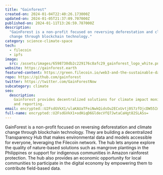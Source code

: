 ```yaml
---
title: "Gainforest"
created-on: 2024-01-04T22:40:26.173000Z
updated-on: 2024-01-05T21:37:09.707000Z
published-on: 2024-01-11T13:26:59.787000Z
description:
  "GainForest is a non-profit focused on reversing deforestation and climate
  change through blockchain technology."
category: science-climate-space
tech:
  - filecoin
  - ipfs
image:
  src: /assets/images/6598730db2c229176c8afc29_gainforest_logo_white.png
website: https://gainforest.earth
featured-content: https://green.filecoin.io/web3-and-the-sustainable-data-movement/
repo: https://github.com/gainforest
twitter: https://twitter.com/GainForestNow
subcategory: climate
seo:
  description:
    Gainforest provides decentralized solutions for climate impact monitoring
    and reporting.
email: encrypted::U2FsdGVkX1/ulaKAUaTFeiNwkQidsOu2ECxUvtj0S7zfOjcDW55ImJVEdtjM22Z1
full-name: encrypted::U2FsdGVkX1+odHiqD6GldecVfQ7JwtaCaHgt82SLASs=
---
```


GainForest is a non-profit focused on reversing deforestation and climate change through blockchain technology. They are building a decentralized Transparency Hub that makes environmental data and models accessible for everyone, leveraging the Filecoin network. The hub lets anyone explore the quality of nature-based solutions such as mangrove plantings in the Philippines or support for indigenous communities in Amazon rainforest protection. The hub also provides an economic opportunity for local communities to participate in the digital economy by empowering them to contribute field-based data.
